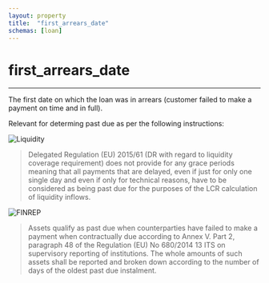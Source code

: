 ```yaml
---
layout:	property
title:	"first_arrears_date"
schemas: [loan]
---
```


# first_arrears_date

---

The first date on which the loan was in arrears (customer failed to make a payment on time and in full).

Relevant for determing past due as per the following instructions:

![Liquidity](https://www.eba.europa.eu/single-rule-book-qa/qna/view/publicId/2022_6386)

> Delegated Regulation (EU) 2015/61 (DR with regard to liquidity coverage requirement) does not provide for any grace periods meaning that all payments that are delayed, even if just for only one single day and even if only for technical reasons, have to be considered as being past due for the purposes of the LCR calculation of liquidity inflows.

![FINREP](https://www.eba.europa.eu/single-rule-book-qa/-/qna/view/publicId/2013_194)

> Assets qualify as past due when counterparties have failed to make a payment when contractually due according to Annex V. Part 2, paragraph 48 of the Regulation (EU) No 680/2014 13 ITS on supervisory reporting of institutions. The whole amounts of such assets shall be reported and broken down according to the number of days of the oldest past due instalment.
